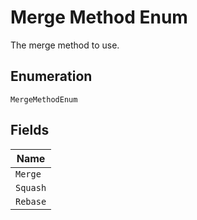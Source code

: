 
# Merge Method Enum

The merge method to use.

## Enumeration

`MergeMethodEnum`

## Fields

| Name |
|  --- |
| `Merge` |
| `Squash` |
| `Rebase` |

